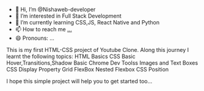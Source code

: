 - 👋 Hi, I’m @Nishaweb-developer
- 👀 I’m interested in Full Stack Development
- 🌱 I’m currently learning CSS,JS, React Native and Python
- 📫 How to reach me [...](https://www.linkedin.com/in/nisha-shajahan-415545328/)
- 😄 Pronouns: ...


This is my first HTML-CSS project of Youtube Clone.
Along this journey I learnt the following topics:
HTML Basics
CSS Basic
Hover,Transitions,Shadow
Basic Chrome Dev Toolss
Images and Text Boxes
CSS Display Property
Grid
FlexBox
Nested Flexbox
CSS Position

I hope this simple project will help you to get started too... 
